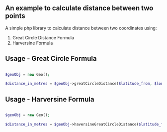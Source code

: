 
An example to calculate distance between two points
---------------------------
A simple php library to calculate distance between two coordinates using:
1. Great Circle Distance Formula
2. Harversine Formula

Usage - Great Circle Formula
---------------------------

```php

$geoObj = new Geo();
 
$distance_in_metres = $geoObj->greatCircleDistance($latitude_from, $longitude_from, $latitude_to, $longitude_to);

```

Usage - Harversine Formula
---------------------------

```php

$geoObj = new Geo();
 
$distance_in_metres = $geoObj->haversineGreatCircleDistance($latitude_from, $longitude_from, $latitude_to, $longitude_to);

```
